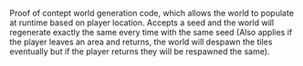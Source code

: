 Proof of contept world generation code, which allows the world to populate at runtime based on player location. 
Accepts a seed and the world will regenerate exactly the same every time with the same seed (Also applies if the player leaves an area and returns, the world will despawn the tiles eventually but if the player returns they will be respawned the same). 

